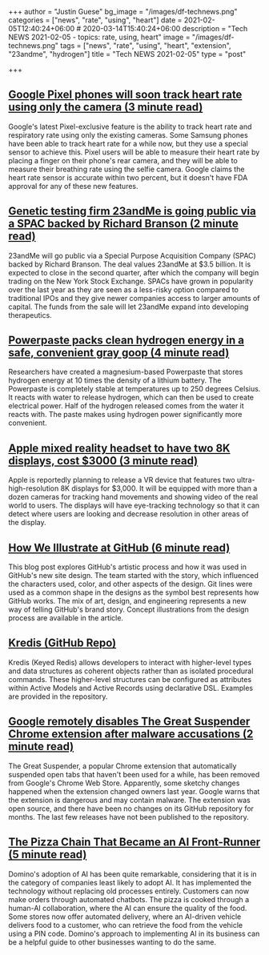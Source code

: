 +++
author = "Justin Guese"
bg_image = "/images/df-technews.png"
categories = ["news", "rate", "using", "heart"]
date = 2021-02-05T12:40:24+06:00 # 2020-03-14T15:40:24+06:00
description = "Tech NEWS 2021-02-05 - topics: rate, using, heart"
image = "/images/df-technews.png"
tags = ["news", "rate", "using", "heart", "extension", "23andme", "hydrogen"]
title = "Tech NEWS 2021-02-05"
type = "post"

+++

## [Google Pixel phones will soon track heart rate using only the camera (3 minute read)](https://arstechnica.com/gadgets/2021/02/google-pixel-phones-will-soon-track-heart-rate-using-only-the-camera/)

Google's latest Pixel-exclusive feature is the ability to track heart rate and respiratory rate using only the existing cameras. Some Samsung phones have been able to track heart rate for a while now, but they use a special sensor to achieve this. Pixel users will be able to measure their heart rate by placing a finger on their phone's rear camera, and they will be able to measure their breathing rate using the selfie camera. Google claims the heart rate sensor is accurate within two percent, but it doesn't have FDA approval for any of these new features.

## [Genetic testing firm 23andMe is going public via a SPAC backed by Richard Branson (2 minute read)](https://www.theverge.com/2021/2/4/22266661/genetic-health-23andme-public-spac-richard-branson)

23andMe will go public via a Special Purpose Acquisition Company (SPAC) backed by Richard Branson. The deal values 23andMe at $3.5 billion. It is expected to close in the second quarter, after which the company will begin trading on the New York Stock Exchange. SPACs have grown in popularity over the last year as they are seen as a less-risky option compared to traditional IPOs and they give newer companies access to larger amounts of capital. The funds from the sale will let 23andMe expand into developing therapeutics.

## [Powerpaste packs clean hydrogen energy in a safe, convenient gray goop (4 minute read)](https://newatlas.com/energy/powerpaste-hydrogen-fuel-paste/)

Researchers have created a magnesium-based Powerpaste that stores hydrogen energy at 10 times the density of a lithium battery. The Powerpaste is completely stable at temperatures up to 250 degrees Celsius. It reacts with water to release hydrogen, which can then be used to create electrical power. Half of the hydrogen released comes from the water it reacts with. The paste makes using hydrogen power significantly more convenient.

## [Apple mixed reality headset to have two 8K displays, cost $3000 (3 minute read)](https://9to5mac.com/2021/02/04/apple-mixed-reality-headset/)

Apple is reportedly planning to release a VR device that features two ultra-high-resolution 8K displays for $3,000. It will be equipped with more than a dozen cameras for tracking hand movements and showing video of the real world to users. The displays will have eye-tracking technology so that it can detect where users are looking and decrease resolution in other areas of the display.

## [How We Illustrate at GitHub (6 minute read)](https://github.blog/2021-02-04-how-we-illustrate-at-github/)

This blog post explores GitHub's artistic process and how it was used in GitHub's new site design. The team started with the story, which influenced the characters used, color, and other aspects of the design. Git lines were used as a common shape in the designs as the symbol best represents how GitHub works. The mix of art, design, and engineering represents a new way of telling GitHub's brand story. Concept illustrations from the design process are available in the article.

## [Kredis (GitHub Repo)](https://github.com/rails/kredis)

Kredis (Keyed Redis) allows developers to interact with higher-level types and data structures as coherent objects rather than as isolated procedural commands. These higher-level structures can be configured as attributes within Active Models and Active Records using declarative DSL. Examples are provided in the repository.

## [Google remotely disables The Great Suspender Chrome extension after malware accusations (2 minute read)](https://www.androidpolice.com/2021/02/04/google-remotely-disables-the-great-suspender-chrome-extension-after-malware-accusations/)

The Great Suspender, a popular Chrome extension that automatically suspended open tabs that haven't been used for a while, has been removed from Google's Chrome Web Store. Apparently, some sketchy changes happened when the extension changed owners last year. Google warns that the extension is dangerous and may contain malware. The extension was open source, and there have been no changes on its GitHub repository for months. The last few releases have not been published to the repository.

## [The Pizza Chain That Became an AI Front-Runner (5 minute read)](https://towardsdatascience.com/the-pizza-chain-that-became-an-ai-front-runner-a0e297320cf6)

Domino's adoption of AI has been quite remarkable, considering that it is in the category of companies least likely to adopt AI. It has implemented the technology without replacing old processes entirely. Customers can now make orders through automated chatbots. The pizza is cooked through a human-AI collaboration, where the AI can ensure the quality of the food. Some stores now offer automated delivery, where an AI-driven vehicle delivers food to a customer, who can retrieve the food from the vehicle using a PIN code. Domino's approach to implementing AI in its business can be a helpful guide to other businesses wanting to do the same.

